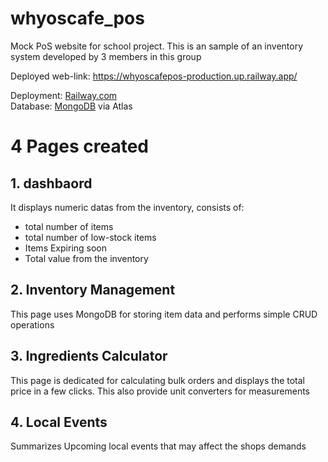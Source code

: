 # whyoscafe_pos
Mock PoS website for school project.
This is an sample of an inventory system developed by
3 members in this group

Deployed web-link:
https://whyoscafepos-production.up.railway.app/

<div>
  Deployment: <a href="https://railway.com/">Railway.com</a>
</div>
<div>
  Database: <a href="https://www.mongodb.com" >MongoDB</a> via Atlas
</div>



# 4 Pages created
## 1. dashbaord
It displays numeric datas from the inventory,
consists of: 
- total number of items
- total number of low-stock items
- Items Expiring soon
- Total value from the inventory

## 2. Inventory Management
This page uses MongoDB for storing item data and performs simple CRUD operations

## 3. Ingredients Calculator
This page is dedicated for calculating bulk orders and displays the total price in a few clicks. This also provide unit converters for measurements

## 4. Local Events
Summarizes Upcoming local events that may affect the shops demands

